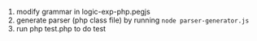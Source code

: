 1. modify grammar in logic-exp-php.pegjs
2. generate parser (php class file) by running `node parser-generator.js`
3. run php test.php to do test